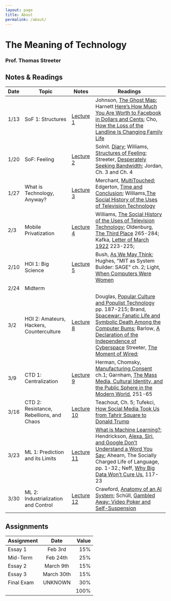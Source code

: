 ```yaml
---
layout: page
title: About
permalink: /about/
---
```

# The Meaning of Technology
### Prof. Thomas Streeter

## Notes & Readings

| Date |Topic                                    |Notes       |Readings                                                                                                               |
|:-----|-----------------------------------------|------------|-----------------------------------------------------------------------------------------------------------------------|
|  1/13|SoF 1: Structures                        |[Lecture 1] |Johnson, [The Ghost Map]; Harnett [Here’s How Much You Are Worth to Facebook in Dollars and Cents]; Cho, [How the Loss of the Landline Is Changing Family Life]|
|  1/20|SoF: Feeling                             |[Lecture 2] |Solnit. [Diary]; Williams, [Structures of Feeling]; Streeter, [Desperately Seeking Bandwidth]; Jordan, Ch. 3 and Ch. 4 |
|  1/27|What is Technology, Anyway?              |[Lecture 3] |Merchant, [MultiTouched]; Edgerton, [Time and Conclusion]; Williams,[The Social History of the Uses of Television Technology] |
|  2/3 |Mobile Privatization                     |[Lecture 4] |Williams, [The Social History of the Uses of Television Technology]; Oldenburg, [The Third Place] 265-284; Kafka, [Letter of March 1922] 223-225;|
| 2/10 |HOI 1: Big Science                       |[Lecture 5]|Bush, [As We May Think]; Hughes, "MIT as System Builder: SAGE" ch. 2; Light, [When Computers Were Women]                |
| 2/24 |Midterm                                  |            |                                                                                                                       |
|  3/2 |HOI 2: Amateurs, Hackers, Counterculture | [Lecture 8] | Douglas, [Popular Culture and Populist Technology] pp. 187-215; Brand, [Spacewar: Fanatic Life and Symbolic Death Among the Computer Bums]; Barlow, [A Declaration of the Independence of Cyberspace] Streeter, [The Moment of Wired];|
|  3/9 |CTD 1: Centralization                    |[Lecture 9] | Herman, Chomsky, [Manufacturing Consent] ch.1; Garnham, [The Mass Media, Cultural Identity, and the Public Sphere in the Modern World], 251-65
|  3/16|CTD 2: Resistance, Rebellions, and Chaos |[Lecture 10]|Teachout, Ch. 5; Tufekci, [How Social Media Took Us from Tahrir Square to Donald Trump]|
|  3/23|ML 1: Prediction and its Limits          |[Lecture 11]| [What is Machine Learning?]; Hendrickson, [Alexa, Siri, and Google Don’t Understand a Word You Say]; Ahearn, The Socially Charged Life of Language, pp. 1-32.; Neff, [Why Big Data Won’t Cure Us], 117-23 | 
|  3/30|ML 2: Industrialization and Control      |[Lecture 12]| Crawford, [Anatomy of an AI System]; Schüll, [Gambled Away: Video Poker and Self-Suspension]                          |

## Assignments 

|   Assignment              |   Date        |  Value  |
| ------------------------- |:-------------:| -------:|
|   Essay 1                 |   Feb 3rd     |   15%   |
|   Mid-Term                |   Feb 24th    |   25%   |
|   Essay 2                 |   March 9th   |   15%   |
|   Essay 3                 |   March 30th  |   15%   |
|   Final Exam              |   UNKNOWN     |   30%   |
|                           |               |   100%  |



[Lecture 1]: lecture/0
[Lecture 2]: lecture/1
[Lecture 3]: lecture/404
[Lecture 4]: lecture/404
[Lecture 5]: lecture/404
[Lecture 6]: lecture/404
[Lecture 8]: lecture/404
[Lecture 9]: lecture/404
[Lecture 10]: lecture/404
[Lecture 11]: lecture/404
[Lecture 12]: lecture/404

[Slides 1]: lecture/404
[Slides 2]: lecture/404
[Slides 3]: lecture/404
[Slides 4]: lecture/404
[Slides 5]: lecture/404
[Slides 6]: lecture/404
[Slides 9]: lecture/404
[Slides 10]: lecture/404
[Slides 11]: lecture/404
[Slides 12]: lecture/404
[Slides 13]: lecture/404

[The Ghost Map]: attachments/readings/ghosts.pdf
[Here’s How Much You Are Worth to Facebook in Dollars and Cents]: https://www.kqed.org/news/11661387/heres-how-much-you-are-worth-to-facebook-in-dollars-and-cents
[How the Loss of the Landline Is Changing Family Life]: https://www.theatlantic.com/family/archive/2019/12/families-landline-shared-phone/603487/

[Diary]: https://www.lrb.co.uk/the-paper/v35/n16/rebecca-solnit/diary
[Structures of Feeling]: attachments/readings/wiliams.pdf
[Desperately Seeking Bandwidth]: http://www.flowjournal.org/2004/11/desperately-seeking-bandwidth/

[MultiTouched]: attachments/readings/multitouched.pdf
[Time and Conclusion]: attachments/readings/edgerton.pdf
[The Social History of the Uses of Television Technology]: attachments/readings/williams_tech_soc.pdf

[The Third Place]: attachments/readings/Third_Place.pdf
[Letter of March 1922]: attachments/readings/1922.pdf

[As We May Think]: https://www.theatlantic.com/magazine/archive/1945/07/as-we-may-think/303881/
[When Computers Were Women]: attachments/readings/light.pdf

[Popular Culture and Populist Technology]: attachments/readings/douglas.pdf
[Spacewar: Fanatic Life and Symbolic Death Among the Computer Bums]: http://wheels.org/spacewar/stone/rolling_stone.html
[The Moment of Wired]: attachments/readings/Streeter_Wired.pdf

[A Declaration of the Independence of Cyberspace]: https://www.eff.org/cyberspace-independence

[Manufacturing Consent]: https://chomsky.info/consent01/
[The Mass Media, Cultural Identity, and the Public Sphere in the Modern World]: https://doi.org/10.1215/08992363-5-2-251

[How Social Media Took Us from Tahrir Square to Donald Trump]: https://www.technologyreview.com/s/611806/how-social-media-took-us-from-tahrir-square-to-donald-trump/

[What is Machine Learning?]: https://www.mathworks.com/discovery/machine-learning.html
[Alexa, Siri, and Google Don’t Understand a Word You Say]: https://www.howtogeek.com/405011/voice-assistants-dont-really-understand-you/
[Why Big Data Won’t Cure Us]: https://doi.org/10.1089/big.2013.0029.

[Anatomy of an AI System]: https://anatomyof.ai/
[Gambled Away: Video Poker and Self-Suspension]: attachments/readings/gambled.pdf
